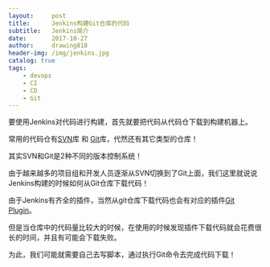 ```yaml
---
layout:     post
title:      Jenkins构建Git仓库的代码
subtitle:   Jenkins简介
date:       2017-10-27
author:     drawing818
header-img: /img/jenkins.jpg
catalog: true
tags:
    - devops
    - CI
    - CD
    - Git
---
```


要使用Jenkins对代码进行构建，首先就要把代码从代码仓下载到构建机器上。

常用的代码仓有[SVN](http://subversion.apache.org/)库 和 [Git](https://git-scm.com/)库，代然还有其它类型的仓库！

其实SVN和Git是2种不同的版本控制系统！

由于越来越多的项目组和开发人员逐渐从SVN切换到了Git上面，我们这里就说说Jenkins构建的时候如何从Git仓库下载代码！

由于Jenkins有齐全的插件，当然从git仓库下载代码也会有对应的插件[Git Plugin](https://wiki.jenkins.io/display/JENKINS/Git+Plugin)。

但是当仓库中的代码量比较大的时候，在使用的时候发现插件下载代码就会花费很长的时间，并且有可能会下载失败。

为此，我们可能就需要自己去写脚本，通过执行Git命令去完成代码下载！


